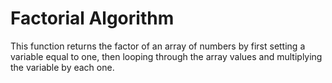 # Factorial Algorithm
   This function returns the factor of an array of numbers by first setting a variable equal to one, then looping
   through the array values and multiplying the variable by each one.
